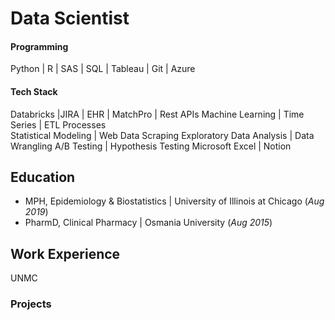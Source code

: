 # Data Scientist

#### Programming
Python | R | SAS | SQL | Tableau | Git | Azure 

#### Tech Stack
Databricks |JIRA | EHR | MatchPro | Rest APIs 
Machine Learning | Time Series | ETL Processes  
Statistical Modeling | Web Data Scraping 
Exploratory Data Analysis | Data Wrangling 
A/B Testing | Hypothesis Testing 
Microsoft Excel | Notion

## Education
- MPH, Epidemiology & Biostatistics | University of Illinois at Chicago (_Aug 2019_)
- PharmD, Clinical Pharmacy | Osmania University (_Aug 2015_)

## Work Experience
UNMC

### Projects
